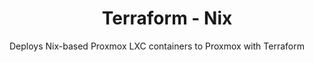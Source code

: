 <center><h1>Terraform - Nix</h1></center>

Deploys Nix-based Proxmox LXC containers to Proxmox with Terraform
